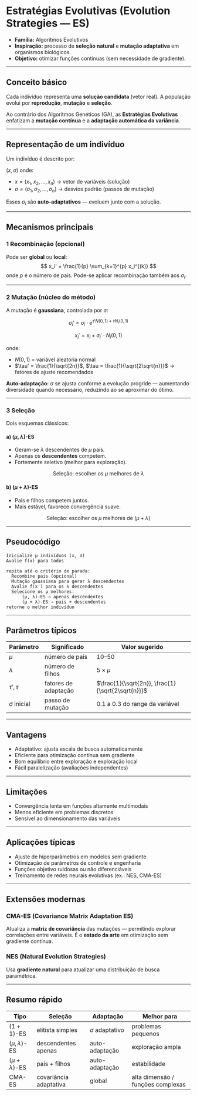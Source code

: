 

#  Estratégias Evolutivas (Evolution Strategies — ES)

- **Família:** Algoritmos Evolutivos
- **Inspiração:** processo de **seleção natural** e **mutação adaptativa** em organismos biológicos.
- **Objetivo:** otimizar funções contínuas (sem necessidade de gradiente).

---

##  Conceito básico

Cada indivíduo representa uma **solução candidata** (vetor real).
A população evolui por **reprodução**, **mutação** e **seleção**.

Ao contrário dos Algoritmos Genéticos (GA), as **Estratégias Evolutivas** enfatizam a **mutação contínua** e a **adaptação automática da variância**.

---

## Representação de um indivíduo

Um indivíduo é descrito por:

$(x, \sigma)$
onde:

* $x = (x_1, x_2, \dots, x_n)$ → vetor de variáveis (solução)
* $\sigma = (\sigma_1, \sigma_2, \dots, \sigma_n)$ → desvios padrão (passos de mutação)

Esses $\sigma_i$ são **auto-adaptativos** — evoluem junto com a solução.

---

##  Mecanismos principais

### 1 Recombinação (opcional)

Pode ser **global** ou **local**:
$$
x_i' = \frac{1}{p} \sum_{k=1}^{p} x_i^{(k)}
$$
onde $p$ é o número de pais.
Pode-se aplicar recombinação também aos $\sigma_i$.

---

### 2️ Mutação (núcleo do método)

A mutação é **gaussiana**, controlada por $\sigma$:

$$
\sigma_i' = \sigma_i \cdot e^{\tau' N(0,1) + \tau N_i(0,1)}
$$

$$
x_i' = x_i + \sigma_i' \cdot N_i(0,1)
$$

onde:

* $N(0,1)$ = variável aleatória normal
* $\tau' = \frac{1}{\sqrt{2n}}$, $\tau = \frac{1}{\sqrt{2\sqrt{n}}}$ → fatores de ajuste recomendados

 **Auto-adaptação:** $\sigma$ se ajusta conforme a evolução progride — aumentando diversidade quando necessário, reduzindo ao se aproximar do ótimo.

---

### 3️ Seleção

Dois esquemas clássicos:

#### a) $(\mu, \lambda)$-ES

* Geram-se $\lambda$ descendentes de $\mu$ pais.
* Apenas os **descendentes** competem.
* Fortemente seletivo (melhor para exploração).

$$
\text{Seleção: } \text{escolher os } \mu \text{ melhores de } \lambda
$$

#### b) $(\mu + \lambda)$-ES

* Pais e filhos competem juntos.
* Mais estável, favorece convergência suave.

$$
\text{Seleção: } \text{escolher os } \mu \text{ melhores de } (\mu + \lambda)
$$

---

##  Pseudocódigo

```text
Inicialize μ indivíduos (x, σ)
Avalie f(x) para todos

repita até o critério de parada:
  Recombine pais (opcional)
  Mutação gaussiana para gerar λ descendentes
  Avalie f(x') para os λ descendentes
  Selecione os μ melhores:
      (μ, λ)-ES → apenas descendentes
      (μ + λ)-ES → pais + descendentes
retorne o melhor indivíduo
```

---

##  Parâmetros típicos

| Parâmetro        | Significado          | Valor sugerido                                    |
| ---------------- | -------------------- | ------------------------------------------------- |
| $\mu$            | número de pais       | 10–50                                             |
| $\lambda$        | número de filhos     | $5 \times \mu$                                    |
| $\tau', \tau$    | fatores de adaptação | $\frac{1}{\sqrt{2n}}, \frac{1}{\sqrt{2\sqrt{n}}}$ |
| $\sigma$ inicial | passo de mutação     | 0.1 a 0.3 do range da variável                    |

---

##  Vantagens

- Adaptativo: ajusta escala de busca automaticamente
- Eficiente para otimização contínua sem gradiente
- Bom equilíbrio entre exploração e exploração local
- Fácil paralelização (avaliações independentes)

---

##  Limitações

- Convergência lenta em funções altamente multimodais
- Menos eficiente em problemas discretos
- Sensível ao dimensionamento das variáveis

---

##  Aplicações típicas

* Ajuste de hiperparâmetros em modelos sem gradiente
* Otimização de parâmetros de controle e engenharia
* Funções objetivo ruidosas ou não diferenciáveis
* Treinamento de redes neurais evolutivas (ex.: NES, CMA-ES)

---

## Extensões modernas

###  CMA-ES (Covariance Matrix Adaptation ES)

Atualiza a **matriz de covariância** das mutações — permitindo explorar correlações entre variáveis.
É o **estado da arte** em otimização sem gradiente contínua.

###  NES (Natural Evolution Strategies)

Usa **gradiente natural** para atualizar uma distribuição de busca paramétrica.

---

## Resumo rápido

| Tipo                 | Seleção                | Adaptação           | Melhor para                       |
| -------------------- | ---------------------- | ------------------- | --------------------------------- |
| $(1+1)$-ES           | elitista simples       | $\sigma$ adaptativo | problemas pequenos                |
| $(\mu, \lambda)$-ES  | descendentes apenas    | auto-adaptação      | exploração ampla                  |
| $(\mu + \lambda)$-ES | pais + filhos          | auto-adaptação      | estabilidade                      |
| CMA-ES               | covariância adaptativa | global              | alta dimensão / funções complexas |

